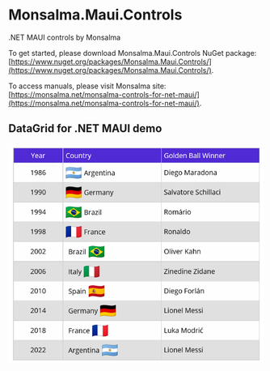 # Monsalma.Maui.Controls
.NET MAUI controls by Monsalma

To get started, please download Monsalma.Maui.Controls NuGet package: [https://www.nuget.org/packages/Monsalma.Maui.Controls/](https://www.nuget.org/packages/Monsalma.Maui.Controls/).

To access manuals, please visit Monsalma site: [https://monsalma.net/monsalma-controls-for-net-maui/](https://monsalma.net/monsalma-controls-for-net-maui/).

## DataGrid for .NET MAUI demo

![Monsalma DataGrid for .NET MAUI - Demo - World Cup Winners](/Images/v010001_DataGrid_WorldCupWinners.png)
